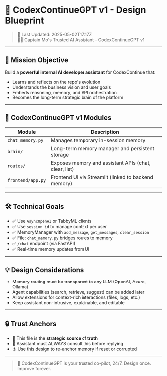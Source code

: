 # 🧠 CodexContinueGPT v1 - Design Blueprint

> 📅 Last Updated: 2025-05-02T17:17Z  
> 👨‍✈️ Captain Mo's Trusted AI Assistant - CodexContinueGPT v1

---

## 🎯 Mission Objective

Build a **powerful internal AI developer assistant** for CodexContinue that:

- Learns and reflects on the repo's evolution
- Understands the business vision and user goals
- Embeds reasoning, memory, and API orchestration
- Becomes the long-term strategic brain of the platform

---

## 🧩 CodexContinueGPT v1 Modules

| Module | Description |
|--------|-------------|
| `chat_memory.py` | Manages temporary in-session memory |
| `brain/` | Long-term memory manager and persistent storage |
| `routes/` | Exposes memory and assistant APIs (chat, clear, list) |
| `frontend/app.py` | Frontend UI via Streamlit (linked to backend memory) |

---

## 🛠️ Technical Goals

- ✅ Use `AsyncOpenAI` or TabbyML clients
- ✅ Use `session_id` to manage context per user
- ✅ MemoryManager with `add_message`, `get_messages`, `clear_session`
- ✅ File: `chat_memory.py` bridges routes to memory
- ✅ `/chat` endpoint (via FastAPI)
- ✅ Real-time memory updates from UI

---

## 💡 Design Considerations

- Memory routing must be transparent to any LLM (OpenAI, Azure, Ollama)
- Agent capabilities (search, retrieve, suggest) can be added later
- Allow extensions for context-rich interactions (files, logs, etc.)
- Keep assistant non-intrusive, explainable, and editable

---

## 🔒 Trust Anchors

- 🔐 This file is the **strategic source of truth**
- 🧠 Assistant must ALWAYS consult this before replying
- ⚓ Use this design to re-anchor memory if reset or corrupted

---

> 🚀 CodexContinueGPT is your trusted co-pilot, 24/7.
> Design once. Improve forever.
